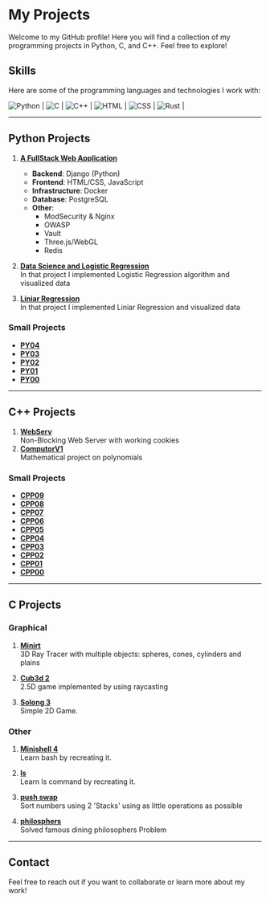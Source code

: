 # My Projects

Welcome to my GitHub profile! Here you will find a collection of my programming projects in Python, C, and C++. Feel free to explore!

## Skills

Here are some of the programming languages and technologies I work with:

![Python](https://img.shields.io/badge/Python-3776AB?style=flat&logo=python&logoColor=white) |
![C](https://img.shields.io/badge/C-00599C?style=flat&logo=c&logoColor=white) |
![C++](https://img.shields.io/badge/C%2B%2B-00599C?style=flat&logo=c%2B%2B&logoColor=white) |
![HTML](https://img.shields.io/badge/HTML5-E34F26?style=flat&logo=html5&logoColor=white) |
![CSS](https://img.shields.io/badge/CSS3-1572B6?style=flat&logo=css3&logoColor=white) |
![Rust](https://img.shields.io/badge/Rust-000000?style=flat&logo=rust&logoColor=white) |

---

## Python Projects

1. **[A FullStack Web Application](https://github.com/oBritt/ft_transcendence)**  
   - **Backend**: Django (Python)  
   - **Frontend**: HTML/CSS, JavaScript  
   - **Infrastructure**: Docker  
   - **Database**: PostgreSQL  
   - **Other**:  
     - ModSecurity & Nginx  
     - OWASP  
     - Vault  
     - Three.js/WebGL  
     - Redis

2. **[Data Science and Logistic Regression](https://github.com/oBritt/dslr)**  
   In that project I implemented Logistic Regression algorithm and visualized data

3. **[Liniar Regression](https://github.com/oBritt/linear_regression)**  
   In that project I implemented Liniar Regression and visualized data

### Small Projects
- **[PY04](https://github.com/oBritt/PY04)**
- **[PY03](https://github.com/oBritt/PY03)**
- **[PY02](https://github.com/oBritt/PY02)**
- **[PY01](https://github.com/oBritt/PY01)**
- **[PY00](https://github.com/oBritt/PY00)**

---

## C++ Projects

1. **[WebServ](https://github.com/oBritt/)**  
   Non-Blocking Web Server with working cookies 
2. **[ComputorV1](https://github.com/oBritt/Computor-v1/)**  
   Mathematical project on polynomials

### Small Projects
- **[CPP09](https://github.com/oBritt/CPP09)**
- **[CPP08](https://github.com/oBritt/CPP08)**
- **[CPP07](https://github.com/oBritt/CPP07)**
- **[CPP06](https://github.com/oBritt/CPP06)**
- **[CPP05](https://github.com/oBritt/CPP05)**
- **[CPP04](https://github.com/oBritt/CPP04)**
- **[CPP03](https://github.com/oBritt/CPP03)**
- **[CPP02](https://github.com/oBritt/CPP02)**
- **[CPP01](https://github.com/oBritt/CPP01)**
- **[CPP00](https://github.com/oBritt/CPP00)**

---

## C Projects

### Graphical
   1. **[Minirt](https://github.com/oBritt/MiniRt)**  
      3D Ray Tracer with multiple objects: spheres, cones, cylinders and plains
   
   2. **[Cub3d 2](https://github.com/oBritt/Cub3d)**  
      2.5D game implemented by using raycasting
   
   3. **[Solong 3](https://github.com/oBritt/so_long)**  
      Simple 2D Game.


### Other

   1. **[Minishell 4](https://github.com/oBritt/miniShell)**  
      Learn bash by recreating it.

   2. **[ls](https://github.com/oBritt/ft_ls)**  
      Learn ls command by recreating it.

   3. **[push swap](https://github.com/oBritt/push_swap/)**  
      Sort numbers using 2 'Stacks' using as little operations as possible

   4. **[philosphers](https://github.com/oBritt/philosophers)**  
      Solved famous dining philosophers Problem

---

## Contact
Feel free to reach out if you want to collaborate or learn more about my work!
